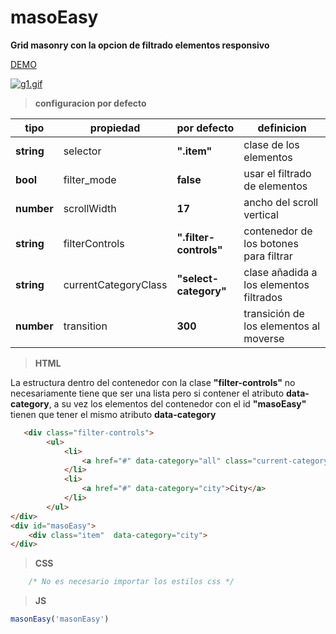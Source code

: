 # masoEasy
**Grid masonry con la opcion de filtrado elementos responsivo**

[DEMO](https://zaybit.github.io/MasonEasy/)

[![g1.gif](https://i.postimg.cc/sD5qGLY7/g1.gif)](https://postimg.cc/9rFJvJNQ)

> **configuracion por defecto**


| tipo | propiedad | por defecto | definicion |
|----|----|----|----|
| **string** | selector | **".item"** |clase de los elementos|
| **bool** | filter_mode | **false** |usar el filtrado de elementos|
| **number** | scrollWidth | **17** |ancho del scroll vertical|
| **string** | filterControls | **".filter-controls"** |contenedor de los botones para filtrar|
| **string** | currentCategoryClass | **"select-category"** |clase añadida a los elementos filtrados|
| **number** | transition | **300** |transición de los elementos al moverse|
> **HTML**

La estructura dentro del contenedor con la clase **"filter-controls"** no necesariamente tiene que ser una lista pero si contener el atributo **data-category**, a su vez los elementos del contenedor con el id **"masoEasy"** tienen que tener el mismo atributo **data-category**
~~~html
   <div class="filter-controls">
        <ul>
            <li>
                <a href="#" data-category="all" class="current-category">All</a>
            </li>
            <li>
                <a href="#" data-category="city">City</a>
            </li>
        </ul>
</div>
<div id="masoEasy">
    <div class="item"  data-category="city">
</div>
~~~
> **CSS**
~~~css
    /* No es necesario importar los estilos css */
~~~
> **JS**
~~~js
masonEasy('masonEasy')
~~~
